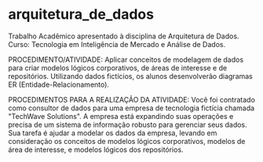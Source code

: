 # arquitetura_de_dados
Trabalho Acadêmico apresentado à disciplina de Arquitetura de Dados.
Curso: Tecnologia em Inteligência de Mercado e Análise de Dados.

PROCEDIMENTO/ATIVIDADE: Aplicar conceitos de modelagem de dados para criar modelos lógicos corporativos, de áreas de interesse e de repositórios. Utilizando dados fictícios, os alunos desenvolverão diagramas ER (Entidade-Relacionamento).

PROCEDIMENTOS PARA A REALIZAÇÃO DA ATIVIDADE: Você foi contratado como consultor de dados para uma empresa de tecnologia fictícia chamada "TechWave Solutions". A empresa está expandindo suas operações e precisa de um sistema de informação robusto para gerenciar seus dados. Sua tarefa é ajudar a modelar os dados da empresa, levando em consideração os conceitos de modelos lógicos corporativos, modelos de área de interesse, e modelos lógicos dos repositórios.
